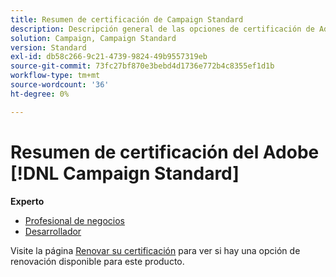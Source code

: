 ```yaml
---
title: Resumen de certificación de Campaign Standard
description: Descripción general de las opciones de certificación de Adobe Campaign Standard
solution: Campaign, Campaign Standard
version: Standard
exl-id: db58c266-9c21-4739-9824-49b9557319eb
source-git-commit: 73fc27bf870e3bebd4d1736e772b4c8355ef1d1b
workflow-type: tm+mt
source-wordcount: '36'
ht-degree: 0%

---
```


# Resumen de certificación del Adobe [!DNL Campaign Standard]

**Experto**

* [Profesional de negocios](/help/certifications/acs/acs-e-business.md) <!--AD0-E307-->
* [Desarrollador](/help/certifications/acs/acs-e-developer.md) <!--AD0-E306-->

Visite la página [Renovar su certificación](/help/certifications/renew.md) para ver si hay una opción de renovación disponible para este producto.
